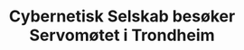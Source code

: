 ---
title: Cybernetisk Selskab besøker Servomøtet i Trondheim
short: CYB besøker Servomøtet
tags: cyb, minor
year: 1977
sources:
  - https://github.com/cybernetisk/cyb50-hefte CYB50 Jubileumsbok
view: none
---